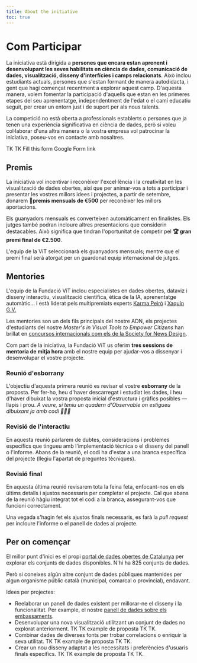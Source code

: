 ```yaml
---
title: About the initiative
toc: true
---
```


# Com Participar
La iniciativa està dirigida a **persones que encara estan aprenent i desenvolupant les seves habilitats en ciència de dades, comunicació de dades, visualització, disseny d'interfícies i camps relacionats**. Això inclou estudiants actuals, persones que s'estan formant de manera autodidacta, i gent que hagi començat recentment a explorar aquest camp. D'aquesta manera, volem fomentar la participació d'aquells que estan en les primeres etapes del seu aprenentatge, independentment de l'edat o el camí educatiu seguit, per crear un entorn just i de suport per als nous talents.

La competició no està oberta a professionals establerts o persones que ja tenen una experiència significativa en ciència de dades, però si voleu col·laborar d'una altra manera o la vostra empresa vol patrocinar la iniciativa, poseu-vos en contacte amb nosaltres.

TK TK Fill this form Google Form link

## Premis
La iniciativa vol incentivar i reconèixer l'excel·lència i la creativitat en les visualització de dades obertes, així que per animar-vos a tots a participar i presentar les vostres millors idees i projectes, a partir de setembre, donarem **🏅premis mensuals de €500** per reconèixer les millors aportacions.

Els guanyadors mensuals es converteixen automàticament en finalistes. Els jutges també podran incloure altres presentacions que considerin destacables.
 Això significa que tindran l'oportunitat de competir pel **🏆 gran premi final de €2.500**.

L'equip de la ViT seleccionarà els guanyadors mensuals; mentre que el premi final serà atorgat per un guardonat equip internacional de jutges.

## Mentories
L'equip de la Fundació ViT inclou especialistes en dades obertes, dataviz i disseny interactiu, visualització científica, ètica de la IA, aprenentatge automàtic... i està liderat pels multipremiats experts [Karma Peiró](https://ca.wikipedia.org/wiki/Karma_Peir%C3%B3) i [Xaquín G.V.](https://explorers.nationalgeographic.org/directory/xaquin-veira-gonzalez)

Les mentories son un dels fils principals del nostre ADN, els projectes d'estudiants del nostre *Master's in Visual Tools to Empower Citizens* han brillat en [concursos internacionals com els de la Society for News Design](https://x.com/josephricafort/status/1792089452166492592).

Com part de la iniciativa, la Fundació ViT us oferim **tres sessions de mentoria de mitja hora** amb el nostre equip per ajudar-vos a dissenyar i desenvolupar el vostre projecte.

### Reunió d'esborrany
L'objectiu d'aquesta primera reunió es revisar el vostre **esborrany** de la proposta. Per fer-ho, heu d'haver descarregat i estudiat les dades, i heu d'haver dibuixat la vostra proposta inicial d'estructura i gràfics posibles —llapis i prou. *A veure, si teniu un quadern d'Observable on estigueu dibuixant ja amb codi 👏👏👏*
### Revisió de l'interactiu
En aquesta reunió parlarem de dubtes, consideracions i problemes específics que tingueu amb l'implementació tècnica o el disseny del panell o l'informe. Abans de la reunió, el codi ha d'estar a una branca específica del projecte (llegiu l'apartat de preguntes tècniques).
### Revisió final
En aquesta última reunió revisarem tota la feina feta, enfocant-nos en els últims detalls i ajustos necessaris per completar el projecte. Cal que abans de la reunió hàgiu integrat tot el codi a la branca, assegurant-vos que funcioni correctament.

Una vegada s'hagin fet els ajustos finals necessaris, es farà la *pull request* per incloure l'informe o el panell de dades al projecte.

## Per on començar
El millor punt d'inici es el propi [portal de dades obertes de Catalunya](https://analisi.transparenciacatalunya.cat/browse?limitTo=datasets) per explorar els conjunts de dades disponibles. N'hi ha 825 conjunts de dades.

Però si coneixes algún altre conjunt de dades públiques mantenides per algun organisme públic català (municipal, comarcal o provincial), endavant.

Idees per projectes:
- Reelaborar un panell de dades existent per millorar-ne el disseny i la funcionalitat. Per example, el nostre [panell de dades sobre els embassaments](https://sequera.fndvit.org/).
- Desenvolupar una nova visualització utilitzant un conjunt de dades no explorat anteriorment. TK TK example de proposta TK TK.
- Combinar dades de diverses fonts per trobar correlacions o enriquir la seva utilitat. TK TK example de proposta TK TK.
- Crear un nou disseny adaptat a les necessitats i preferències d'usuaris finals específics. TK TK example de proposta TK TK.